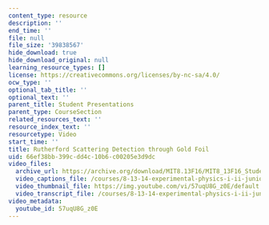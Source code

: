 ```yaml
---
content_type: resource
description: ''
end_time: ''
file: null
file_size: '39838567'
hide_download: true
hide_download_original: null
learning_resource_types: []
license: https://creativecommons.org/licenses/by-nc-sa/4.0/
ocw_type: ''
optional_tab_title: ''
optional_text: ''
parent_title: Student Presentations
parent_type: CourseSection
related_resources_text: ''
resource_index_text: ''
resourcetype: Video
start_time: ''
title: Rutherford Scattering Detection through Gold Foil
uid: 66ef38bb-399c-dd4c-10b6-c00205e3d9dc
video_files:
  archive_url: https://archive.org/download/MIT8.13F16/MIT8_13F16_StudentPresentations_1_300k.mp4
  video_captions_file: /courses/8-13-14-experimental-physics-i-ii-junior-lab-fall-2016-spring-2017/fdab7e3e8f54569cb86038d2fe5dcaea_57uqU8G_z0E.vtt
  video_thumbnail_file: https://img.youtube.com/vi/57uqU8G_z0E/default.jpg
  video_transcript_file: /courses/8-13-14-experimental-physics-i-ii-junior-lab-fall-2016-spring-2017/576a860a3699d4cb39503f68c8607d5e_57uqU8G_z0E.pdf
video_metadata:
  youtube_id: 57uqU8G_z0E
---
```

